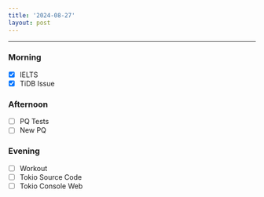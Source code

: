 ```yaml
---
title: '2024-08-27'
layout: post
---
```


---

### Morning

- [x] IELTS
- [x] TiDB Issue

### Afternoon

- [ ] PQ Tests
- [ ] New PQ

### Evening

- [ ] Workout
- [ ] Tokio Source Code
- [ ] Tokio Console Web
